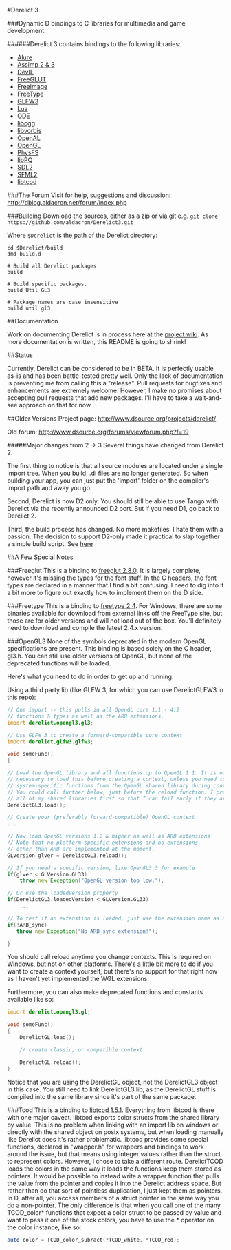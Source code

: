 #Derelict 3

###Dynamic D bindings to C libraries for multimedia and game development.

######Derelict 3 contains bindings to the following libraries:
* [Alure](http://kcat.strangesoft.net/alure.html)
* [Assimp 2 & 3](http://assimp.sourceforge.net/)
* [DevIL](http://openil.sourceforge.net/)
* [FreeGLUT](http://freeglut.sourceforge.net/)
* [FreeImage](http://freeimage.sourceforge.net/)
* [FreeType](http://www.freetype.org/)
* [GLFW3](http://www.glfw.org/)
* [Lua](http://www.lua.org/)
* [ODE](http://www.ode.org/)
* [libogg](http://xiph.org/ogg/)
* [libvorbis](http://xiph.org/vorbis/)
* [OpenAL](http://connect.creativelabs.com/openal/)
* [OpenGL](http://www.opengl.org/)
* [PhysFS](http://icculus.org/physfs/)
* [libPQ](http://www.postgresql.org/download/)
* [SDL2](http://www.libsdl.org/)
* [SFML2](http://www.sfml-dev.org/)
* [libtcod](http://doryen.eptalys.net/libtcod)

###The Forum
Visit for help, suggestions and discussion:
http://dblog.aldacron.net/forum/index.php

###Building
Download the sources, either as a [zip](https://github.com/aldacron/Derelict3/archive/master.zip) or via git e.g. ```git clone https://github.com/aldacron/Derelict3.git```

Where ```$Derelict``` is the path of the Derelict directory:
```
cd $Derelict/build
dmd build.d

# Build all Derelict packages
build

# Build specific packages.
build Util GL3

# Package names are case insensitive
build util gl3
```

##Documentation

Work on documenting Derelict is in process here at the [project wiki](https://github.com/aldacron/Derelict3/wiki). As more documentation is written, this README is going to shrink!

##Status

Currently, Derelict can be considered to be in BETA. It is perfectly usable as-is and has been battle-tested pretty well. Only the lack of documentation is preventing me from calling this a "release". Pull requests for bugfixes and enhancements are extremely welcome. However, I make no promises about accepting pull requests that add new packages. I'll have to take a wait-and-see approach on that for now.


##Older Versions
Project page: http://www.dsource.org/projects/derelict/

Old forum: http://www.dsource.org/forums/viewforum.php?f=19

#####Major changes from 2 -> 3
Several things have changed from Derelict 2.

The first thing to notice is that all source modules are located under a single import tree. When you build, .di files are no longer generated. So when building your app, you can just put the 'import' folder on the compiler's import path and away you go.

Second, Derelict is now D2 only. You should still be able to use Tango with Derelict via the recently announced D2 port. But if you need D1, go back to Derelict 2.

Third, the build process has changed. No more makefiles. I hate them with a passion. The decision to support D2-only made it practical to slap together a simple build script. See [here](#build)


##A Few Special Notes

###Freeglut
This is a binding to [freeglut 2.8.0](http://freeglut.sourceforge.net/). It is largely complete, however it's missing the types for the font stuff. In the C headers, the font types are declared in a manner that I find a bit confusing. I need to dig into it a bit more to figure out exactly how to implement them on the D side.


###Freetype
This is a binding to [freetype 2.4](http://www.freetype.org/). For Windows, there are some binaries available for download from external links off the FreeType site, but those are for older versions and will not load out of the box. You'll definitely need to download and compile the latest 2.4.x version.

###OpenGL3
None of the symbols deprecated in the modern OpenGL specifications are present. This binding is based solely on the C header, gl3.h. You can still use older versions of OpenGL, but none of the deprecated functions will be loaded.

Here's what you need to do in order to get up and running.

Using a third party lib (like GLFW 3, for which you can use DerelictGLFW3 in this repo):
```d
// One import -- this pulls in all OpenGL core 1.1 - 4.2
// functions & types as well as the ARB extensions.
import derelict.opengl3.gl3;

// Use GLFW 3 to create a forward-compatible core context
import derelict.glfw3.glfw3;

void someFunc()
{

// Load the OpenGL library and all functions up to OpenGL 1.1. It is not strictly
// necessary to load this before creating a context, unless you need to call some
// system-specific functions from the OpenGL shared library during context creation.
// You could call further below, just before the reload function. I prefer to load
// all of my shared libraries first so that I can fail early if they are not available.
DerelictGL3.load();

// Create your (preferably forward-compatible) OpenGL context
...

// Now load OpenGL versions 1.2 & higher as well as ARB extensions
// Note that no platform-specific extensions and no extensions
// other than ARB are implemented at the moment.
GLVersion glver = DerelictGL3.reload();

// If you need a specific version, like OpenGL3.3 for example
if(glver < GLVersion.GL33)
    throw new Exception("OpenGL version too low.");

// Or use the loadedVersion property
if(DerelictGL3.loadedVersion < GLVersion.GL33)
    ...

// To test if an extenstion is loaded, just use the extension name as a bool value
if(!ARB_sync)
   throw new Exception("No ARB_sync extension!");

}
```

You should call reload anytime you change contexts. This is required on Windows, but not on other platforms. There's a little bit more to do if you want to create a context yourself, but there's no support for that right now as I haven't yet implemented the WGL extensions.

Furthermore, you can also make deprecated functions and constants available like so:

```d
import derelict.opengl3.gl;

void someFunc()
{
    DerelictGL.load();

    // create classic, or compatible context

    DerelictGL.reload();
}
```

Notice that you are using the DerelictGL object, not the DerelictGL3 object in this case. You still need to link DerelictGL3.lib, as the DerelictGL stuff is compiled into the same library since it's part of the same package.

###Tcod
This is a binding to [libtcod 1.5.1](http://doryen.eptalys.net/libtcod). Everything from libtcod is there with one major caveat. libtcod exports color structs from the shared library by value. This is no problem when linking with an import lib on windows or directly with the shared object on posix systems, but when loading manually like Derelict does it's rather problematic. libtcod provides some special functions, declared in "wrapper.h" for wrappers and bindings to work around the issue, but that means using integer values rather than the struct to represent colors. However, I chose to take a different route. DerelictTCOD loads the colors in the same way it loads the functions keep them stored as pointers. It would be possible to instead write a wrapper function that pulls the value from the pointer and copies it into the Derelict address space. But rather than do that sort of pointless duplication, I just kept them as pointers. In D, after all, you access members of a struct pointer in the same way you do a non-pointer. The only difference is that when you call one of the many TCOD_color* functions that expect a color struct to be passed by value and want to pass it one of the stock colors, you have to use the * operator on the color instance, like so:

```D
auto color = TCOD_color_subract(*TCOD_white, *TCOD_red);
```